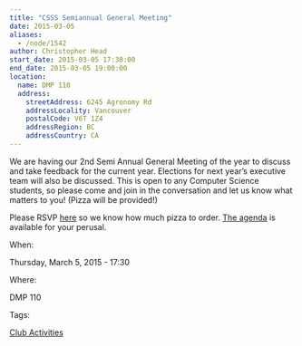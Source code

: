 ```yaml
---
title: "CSSS Semiannual General Meeting"
date: 2015-03-05
aliases:
  - /node/1542
author: Christopher Head
start_date: 2015-03-05 17:30:00
end_date: 2015-03-05 19:00:00
location:
  name: DMP 110
  address:
    streetAddress: 6245 Agronomy Rd
    addressLocality: Vancouver
    postalCode: V6T 1Z4
    addressRegion: BC
    addressCountry: CA
---
```


We are having our 2nd Semi Annual General Meeting of the year to discuss and take feedback for the current year. Elections for next year’s executive team will also be discussed. This is open to any Computer Science students, so please come and join in the conversation and let us know what matters to you! (Pizza will be provided!)

Please RSVP [here](https://facebook.com/events/707755655990112) so we know how much pizza to order. [The agenda](/files/2014-2015SecondSemiannualGeneralMeetingAgenda.pdf) is available for your perusal.

When: 

Thursday, March 5, 2015 - 17:30

Where: 

DMP 110

Tags: 

[Club Activities](/club)
